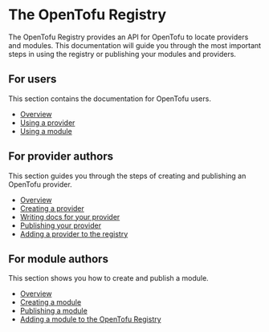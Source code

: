 # The OpenTofu Registry

The OpenTofu Registry provides an API for OpenTofu to locate providers and modules. This documentation will guide you through the most important steps in using the registry or publishing your modules and providers. 

## For users

This section contains the documentation for OpenTofu users.

- [Overview](/docs/users)
- [Using a provider](/docs/users/providers)
- [Using a module](/docs/users/modules)

## For provider authors

This section guides you through the steps of creating and publishing an OpenTofu provider.

- [Overview](/docs/providers)
- [Creating a provider](/docs/providers/creating)
- [Writing docs for your provider](/docs/providers/docs)
- [Publishing your provider](/docs/providers/publishing)
- [Adding a provider to the registry](/docs/providers/adding)

## For module authors

This section shows you how to create and publish a module.

- [Overview](/docs/modules)
- [Creating a module](/docs/modules/creating)
- [Publishing a module](/docs/modules/publishing)
- [Adding a module to the OpenTofu Registry](/docs/modules/adding)
